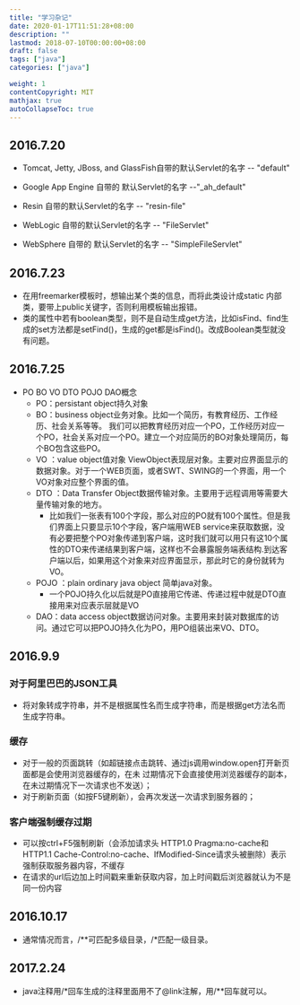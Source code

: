 ```yaml
---
title: "学习杂记"
date: 2020-01-17T11:51:28+08:00
description: ""
lastmod: 2018-07-10T00:00:00+08:00
draft: false
tags: ["java"]
categories: ["java"]

weight: 1
contentCopyright: MIT
mathjax: true
autoCollapseToc: true
---
```

## 2016.7.20
- Tomcat, Jetty, JBoss, and GlassFish自带的默认Servlet的名字 -- "default"

- Google App Engine 自带的 默认Servlet的名字 --"_ah_default"

- Resin 自带的默认Servlet的名字 -- "resin-file"

- WebLogic 自带的默认Servlet的名字 -- "FileServlet"

- WebSphere 自带的 默认Servlet的名字 -- "SimpleFileServlet"

## 2016.7.23
- 在用freemarker模板时，想输出某个类的信息，而将此类设计成static 内部类，要带上public关键字，否则利用模板输出报错。
- 类的属性中若有boolean类型，则不是自动生成get方法，比如isFind、find生成的set方法都是setFind()，生成的get都是isFind()。改成Boolean类型就没有问题。

## 2016.7.25
- PO BO VO DTO POJO DAO概念
  - PO：persistant object持久对象
  - BO：business object业务对象。比如一个简历，有教育经历、工作经历、社会关系等等。
我们可以把教育经历对应一个PO，工作经历对应一个PO，社会关系对应一个PO。建立一个对应简历的BO对象处理简历，每个BO包含这些PO。
  - VO ：value object值对象
ViewObject表现层对象。主要对应界面显示的数据对象。对于一个WEB页面，或者SWT、SWING的一个界面，用一个VO对象对应整个界面的值。
  - DTO ：Data Transfer Object数据传输对象。主要用于远程调用等需要大量传输对象的地方。
    - 比如我们一张表有100个字段，那么对应的PO就有100个属性。但是我们界面上只要显示10个字段，客户端用WEB service来获取数据，没有必要把整个PO对象传递到客户端，这时我们就可以用只有这10个属性的DTO来传递结果到客户端，这样也不会暴露服务端表结构.到达客户端以后，如果用这个对象来对应界面显示，那此时它的身份就转为VO。
  - POJO ：plain ordinary java object 简单java对象。
    - 一个POJO持久化以后就是PO直接用它传递、传递过程中就是DTO直接用来对应表示层就是VO
  - DAO：data access object数据访问对象。主要用来封装对数据库的访问。通过它可以把POJO持久化为PO，用PO组装出来VO、DTO。
  
## 2016.9.9
### 对于阿里巴巴的JSON工具
- 将对象转成字符串，并不是根据属性名而生成字符串，而是根据get方法名而生成字符串。

### 缓存
- 对于一般的页面跳转（如超链接点击跳转、通过js调用window.open打开新页面都是会使用浏览器缓存的，在未
过期情况下会直接使用浏览器缓存的副本，在未过期情况下一次请求也不发送）；
- 对于刷新页面（如按F5键刷新），会再次发送一次请求到服务器的；
### 客户端强制缓存过期
- 可以按ctrl+F5强制刷新（会添加请求头 HTTP1.0 Pragma:no-cache和 HTTP1.1 Cache-Control:no-cache、IfModified-Since请求头被删除）表示强制获取服务器内容，不缓存
- 在请求的url后边加上时间戳来重新获取内容，加上时间戳后浏览器就认为不是同一份内容

## 2016.10.17
- 通常情况而言，/**可匹配多级目录，/*匹配一级目录。

## 2017.2.24
- java注释用/*回车生成的注释里面用不了@link注解，用/**回车就可以。
